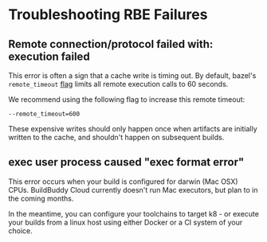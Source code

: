 <!--
{
  "name": "RBE Failures",
  "category": "5f18d210c4a59be9e3cf8136",
  "priority": 900
}
-->
# Troubleshooting RBE Failures

## Remote connection/protocol failed with: execution failed

This error is often a sign that a cache write is timing out. By default, bazel's `remote_timeout` [flag](https://docs.bazel.build/versions/master/command-line-reference.html#flag--remote_timeout) limits all remote execution calls to 60 seconds.

We recommend using the following flag to increase this remote timeout:
```
--remote_timeout=600
```

These expensive writes should only happen once when artifacts are initially written to the cache, and shouldn't happen on subsequent builds.

## exec user process caused "exec format error"

This error occurs when your build is configured for darwin (Mac OSX) CPUs. BuildBuddy Cloud currently doesn't run Mac executors, but plan to in the coming months.

In the meantime, you can configure your toolchains to target k8 - or execute your builds from a linux host using either Docker or a CI system of your choice.